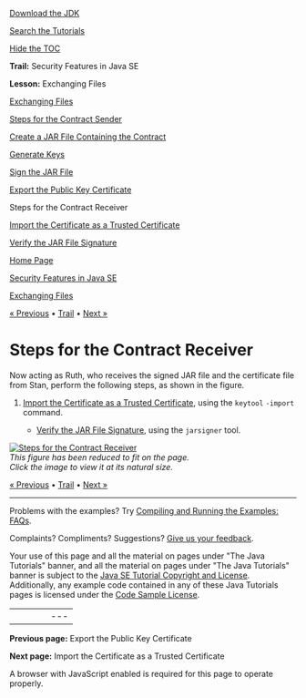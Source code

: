 [Download
the JDK](http://java.sun.com/javase/6/download.jsp)
  
[Search the
Tutorials](../../search.html)
  
[Hide the TOC](javascript:toggleLeft())

**Trail:** Security Features in Java SE
  
**Lesson:** Exchanging Files

[Exchanging Files](index.html)

[Steps for the Contract Sender](sender.html)

[Create a JAR File Containing the Contract](step1.html)

[Generate Keys](step2.html)

[Sign the JAR File](step3.html)

[Export the Public Key Certificate](step4.html)

Steps for the Contract Receiver

[Import the Certificate as a Trusted Certificate](rstep1.html)

[Verify the JAR File Signature](rstep2.html)

[Home Page](../../index.html)
>
[Security Features in Java SE](../index.html)
>
[Exchanging Files](index.html)

[« Previous](step4.html) • [Trail](../TOC.html) • [Next »](rstep1.html)

# Steps for the Contract Receiver

Now acting as Ruth, who receives the signed JAR file
and the certificate file from Stan, perform the following steps,
as shown in the figure.

1. [Import the Certificate as a Trusted Certificate](rstep1.html),
   using the `keytool` `-import` command.

   - [Verify the JAR File Signature](rstep2.html),
     using the `jarsigner` tool.

[![Steps for the Contract Receiver](../../figures/security/ruthReceiver.gif)](../../figures/security/ruthReceiver.gif)  
*This figure has been reduced to fit on the page.   
 Click the image to view it at its natural size.*

[« Previous](step4.html)
•
[Trail](../TOC.html)
•
[Next »](rstep1.html)

---

Problems with the examples? Try [Compiling and Running
the Examples: FAQs](../../information/run-examples.html).
  
Complaints? Compliments? Suggestions? [Give
us your feedback](http://download.oracle.com/javase/feedback.html).

Your use of this page and all the material on pages under "The Java Tutorials" banner,
and all the material on pages under "The Java Tutorials" banner is subject to the [Java SE Tutorial Copyright
and License](../../information/license.html).
Additionally, any example code contained in any of these Java
Tutorials pages is licensed under the
[Code
Sample License](http://developers.sun.com/license/berkeley_license.html).

|  |  |  |  |  |
| --- | --- | --- | --- | --- |
| |  |  | | --- | --- | | duke image | Oracle logo | | [About Oracle](http://www.oracle.com/us/corporate/index.html) | [Oracle Technology Network](http://www.oracle.com/technology/index.html) | [Terms of Service](https://www.samplecode.oracle.com/servlets/CompulsoryClickThrough?type=TermsOfService) | Copyright © 1995, 2011 Oracle and/or its affiliates. All rights reserved. |

**Previous page:** Export the Public Key Certificate
  
**Next page:** Import the Certificate as a Trusted Certificate




A browser with JavaScript enabled is required for this page to operate properly.